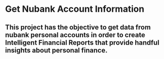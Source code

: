 # Get Nubank Account Information

## This project has the objective to get data from nubank personal accounts in order to create Intelligent Financial Reports that provide handful insights about personal finance.  